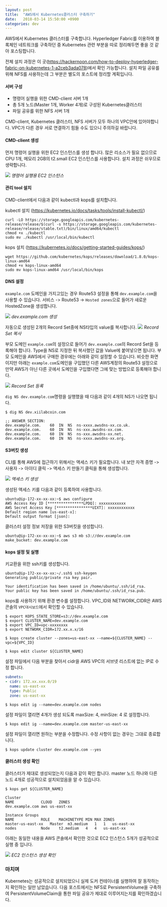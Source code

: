 ```yaml
---
layout: post
title:  "AWS에서 Kubernetes클러스터 구축하기"
date:   2018-03-14 15:50:00 +0900
categories: dev
---
```


AWS에서 Kubernetes 클러스터를 구축합니다.
Hyperledger Fabric를 이용하여 블록체인 네트워크를 구축하던 중 Kubernetes 관련 부분을 따로 정리해두면 좋을 것 같아 포스팅합니다.

전체 설치 과정은 이 곳(<https://hackernoon.com/how-to-deploy-hyperledger-fabric-on-kubernetes-1-a2ceb3ada078>)에서 확인 가능합니다. 설치 파일 공유를 위해 NFS를 사용하는데 그 부분은 별도의 포스트에 정리할 계획입니다.

#### 서버 구성
- 명령어 실행을 위한 CMD-client 서버 1개
- 총 5개 노드(Master 1개, Worker 4개)로 구성된 Kubernetes클러스터
- 파일 공유를 위한 NFS 서버 1개

CMD-client, Kubernetes 클러스터, NFS 서버가 모두 하나의 VPC안에 있어야합니다. VPC가 다른 경우 서로 연결하기 힘들 수도 있으니 주의하길 바랍니다.

#### CMD-client 생성
먼저 명령어 실행을 위한 EC2 인스턴스를 생성 합니다. 많은 리소스가 필요 없으므로 CPU 1개, 메모리 2GB의 t2.small EC2 인스턴스를 사용합니다. 설치 과정은 쉬우므로 생략합니다.

![](/assets/img/cmd_client.png)
*명령어 실행용 EC2 인스턴스*

#### 관리 tool 설치

CMD-client에서 다음과 같이 kubectl과 kops를 설치합니다.

kubectl 설치 (<https://kubernetes.io/docs/tasks/tools/install-kubectl/>)
```shell
curl -LO https://storage.googleapis.com/kubernetes-release/release/$(curl -s https://storage.googleapis.com/kubernetes-release/release/stable.txt)/bin/linux/amd64/kubectl
chmod +x ./kubectl
sudo mv ./kubectl /usr/local/bin/kubectl
```

kops 설치 (<https://kubernetes.io/docs/getting-started-guides/kops/>)
```shell
wget https://github.com/kubernetes/kops/releases/download/1.8.0/kops-linux-amd64
chmod +x kops-linux-amd64
sudo mv kops-linux-amd64 /usr/local/bin/kops
```

#### DNS 설정

`example.com` 도메인을 가지고있는 경우 Route53 설정을 통해 `dev.example.com`을 사용할 수 있습니다.
서비스 -> Route53 -> `Hosted zones`으로 들어가 새로운 HostedZone을 생성합니다.

![](/assets/img/CreateHostedZone.png)
*dev.example.com 생성*

자동으로 생성된 2개의 Record Set중에 NS타입의 value를 복사합니다.
![](/assets/img/GetValues.png)
*Record Set 복사*

부모 도메인 `example.com`의 설정으로 들어가 `dev.example.com`의 Record Set을 등록해야 합니다.
Type을 NS로 지정한 뒤 복사했던 값을 Value에 붙여넣으면 됩니다.
부모 도메인을 AWS에서 구매한 경우에는 아래와 같이 설정할 수 있습니다.
비슷한 화면이지만 아래는 `example.com`도메인을 구입했던 다른 AWS계정의 Route53 설정으로 만약 AWS가 아닌 다른 곳에서 도메인을 구입했다면 그에 맞는 방법으로 등록해야 합니다.

![](/assets/img/CreateRecordSetOrigin.png)
*Record Set 등록*

`dig NS dev.example.com`명령을 실행했을 때 다음과 같이 4개의 NS가 나오면 됩니다.

```shell
$ dig NS dev.xiilabcoin.com

;; ANSWER SECTION:
dev.example.com.	60	IN	NS	ns-xxxx.awsdns-xx.co.uk.
dev.example.com.	60	IN	NS	ns-xxx.awsdns-xx.com.
dev.example.com.	60	IN	NS	ns-xxx.awsdns-xx.net.
dev.example.com.	60	IN	NS	ns-xxxx.awsdns-xx.org.
```

#### S3버킷 생성

CLI를 통해 AWS에 접근하기 위해서는 액세스 키가 필요합니다.
내 보안 자격 증명 -> 사용자 -> 아이디 클릭 -> 액세스 키 만들기 클릭을 통해 생성합니다.

![](/assets/img/SecurityCredentials.png)
*액세스 키 생성*

생성된 액세스 키를 다음과 같이 등록하여 사용합니다.

```shell
ubuntu@ip-172-xx-xx-xx:~$ aws configure
AWS Access Key ID [****************LPDQ]: xxxxxxxxxxxx
AWS Secret Access Key [****************UIXT]: xxxxxxxxxxxx
Default region name [us-east-x]:
Default output format [json]:
```

클러스터 설정 정보 저장을 위한 S3버킷을 생성합니다.

```shell
ubuntu@ip-172-xx-xx-xx:~$ aws s3 mb s3://dev.example.com
make_bucket: dev.example.com
```

#### kops 설정 및 실행

키교환을 위한 ssh키를 생성합니다.

```shell
ubuntu@ip-172-xx-xx-xx:~/.ssh$ ssh-keygen
Generating public/private rsa key pair.

Your identification has been saved in /home/ubuntu/.ssh/id_rsa.
Your public key has been saved in /home/ubuntu/.ssh/id_rsa.pub.
```

kops를 사용하기 위해 환경 변수를 설정합니다. VPC_ID와 NETWORK_CIDR은 AWS 콘솔의 `VPC대시보드`에서 확인할 수 있습니다.

```shell
$ export KOPS_STATE_STORE=s3://dev.example.com
$ export CLUSTER_NAME=dev.example.com
$ export VPC_ID=vpc-xxxxxxxx
$ export NETWORK_CIDR=172.xx.x.x/16
```

```shell
$ kops create cluster --zones=us-east-xx --name=${CLUSTER_NAME} --vpc=${VPC_ID}
```

```shell
$ kops edit cluster ${CLUSTER_NAME}
```

설정 파일에서 다음 부분을 찾아서 cidr을 AWS VPC의 서브넷 리스트에 없는 IP로 수정 합니다.

```yml
subnets:
- cidr: 172.xx.xxx.0/19
  name: us-east-xx
  type: Public
  zone: us-east-xx
```

```shell
$ kops edit ig --name=dev.example.com nodes
```

설정 파일이 열리면 4개가 생성 되도록 maxSize: 4, minSize: 4 로 설정합니다.

```shell
$ kops edit ig --name=dev.example.com master-us-east-xx
```

설정 파일이 열리면 원하는 부분을 수정합니다. 수정 사항이 없는 경우는 그대로 종료합니다.

```shell
$ kops update cluster dev.example.com --yes
```

#### 클러스터 생성 확인

클러스터가 제대로 생성되었는지 다음과 같이 확인 합니다.
master 노드 하나와 다른 노드 4개로 성공적으로 설치되었음을 알 수 있습니다.

```shell
$ kops get ${CLUSTER_NAME}

Cluster
NAME			CLOUD	ZONES
dev.example.com	aws	us-east-xx

Instance Groups
NAME			ROLE	MACHINETYPE	MIN	MAX	ZONES
master-us-east-xx	Master	m3.medium	1	1	us-east-xx
nodes			Node	t2.medium	4	4	us-east-xx
```

아래는 동일한 내용을 AWS 콘솔에서 확인한 것으로 EC2 인스턴스 5개가 성공적으로 실행 중 입니다.

![](/assets/img/ec2_instances.png)
*EC2 인스턴스 생성 확인*

### 마치며

Kubernetes는 성공적으로 설치되었으니 실제 도커 컨테이너를 실행하여 잘 동작하는지 확인하는 일만 남았습니다.
다음 포스트에서는 NFS로 PersistentVolume을 구축하여 PersistentVolumeClaim을 통한 파일 공유가 제대로 이루어지는지를 확인하겠습니다.
